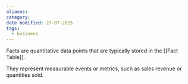 ```yaml
---
aliases: 
category: 
date modified: 27-07-2025
tags:
  - business
---
```

Facts are quantitative data points that are typically stored in the [[Fact Table]].

They represent measurable events or metrics, such as sales revenue or quantities sold.